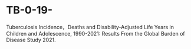 # TB-0-19-
Tuberculosis Incidence，Deaths and Disability-Adjusted Life Years in Children and Adolescence, 1990-2021: Results From the Global Burden of Disease Study 2021.
